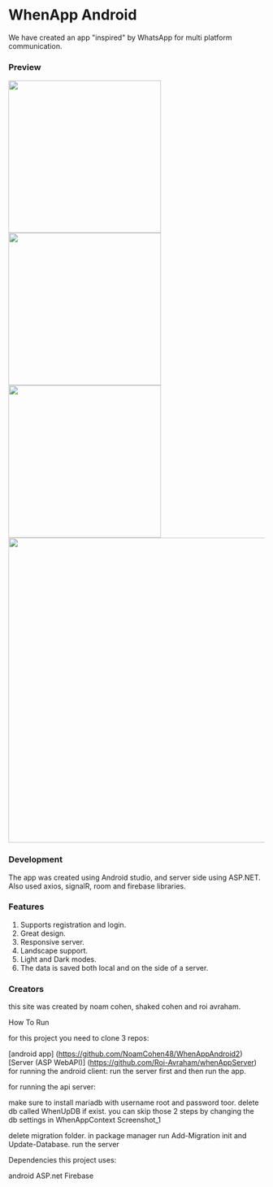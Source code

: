 # WhenApp Android
We have created an app "inspired" by WhatsApp for multi platform communication.

### Preview
<img src="https://user-images.githubusercontent.com/47411973/174489826-a74a391e-1f76-49de-a27a-4a14277b2d0b.png" width="300">
<img src="https://user-images.githubusercontent.com/47411973/174489926-fee402ab-90dd-40ec-9e0e-8ae92552d034.png" width="300">
<img src="https://user-images.githubusercontent.com/47411973/174489943-e99523a0-bd9e-406b-af0f-893bda131ccc.png" width="300">
<img src="https://user-images.githubusercontent.com/47411973/174489955-69e3a80f-14e1-4449-9f19-f2124378fd45.png" width="600">



### Development
The app was created using Android studio, and server side using ASP.NET.
Also used axios, signalR, room and firebase libraries. 

### Features
1. Supports registration and login.
2. Great design.
3. Responsive server.
4. Landscape support.
5. Light and Dark modes.
6. The data is saved both local and on the side of a server.

### Creators
this site was created by noam cohen, shaked cohen and roi avraham.

How To Run

for this project you need to clone 3 repos:

[android app] (https://github.com/NoamCohen48/WhenAppAndroid2)
[Server (ASP WebAPI)] (https://github.com/Roi-Avraham/whenAppServer)
for running the android client:
run the server first and then run the app.

for running the api server:

make sure to install mariadb with username root and password toor.
delete db called WhenUpDB if exist.
you can skip those 2 steps by changing the db settings in WhenAppContext Screenshot_1

delete migration folder.
in package manager run Add-Migration init and Update-Database.
run the server

Dependencies
this project uses:

android
ASP.net
Firebase
